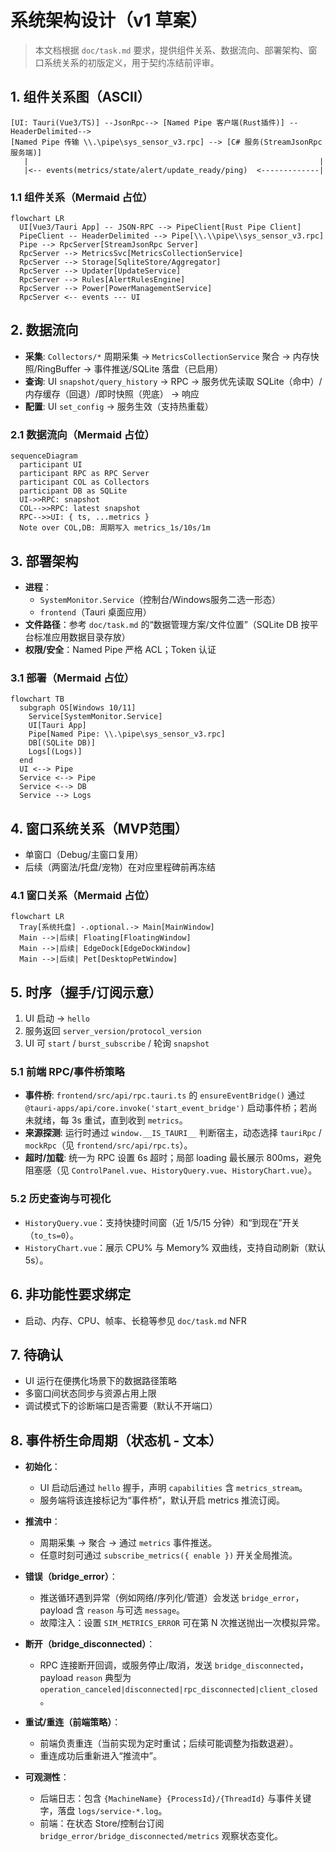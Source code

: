 # 系统架构设计（v1 草案）

> 本文档根据 `doc/task.md` 要求，提供组件关系、数据流向、部署架构、窗口系统关系的初版定义，用于契约冻结前评审。

## 1. 组件关系图（ASCII）
```
[UI: Tauri(Vue3/TS)] --JsonRpc--> [Named Pipe 客户端(Rust插件)] --HeaderDelimited--> 
[Named Pipe 传输 \\.\pipe\sys_sensor_v3.rpc] --> [C# 服务(StreamJsonRpc 服务端)]
   |                                                                 |
   |<-- events(metrics/state/alert/update_ready/ping)  <-------------|
```

### 1.1 组件关系（Mermaid 占位）
```mermaid
flowchart LR
  UI[Vue3/Tauri App] -- JSON-RPC --> PipeClient[Rust Pipe Client]
  PipeClient -- HeaderDelimited --> Pipe[\\.\\pipe\\sys_sensor_v3.rpc]
  Pipe --> RpcServer[StreamJsonRpc Server]
  RpcServer --> MetricsSvc[MetricsCollectionService]
  RpcServer --> Storage[SqliteStore/Aggregator]
  RpcServer --> Updater[UpdateService]
  RpcServer --> Rules[AlertRulesEngine]
  RpcServer --> Power[PowerManagementService]
  RpcServer <-- events --- UI
```

## 2. 数据流向
- __采集__: `Collectors/*` 周期采集 → `MetricsCollectionService` 聚合 → 内存快照/RingBuffer → 事件推送/SQLite 落盘（已启用）
- __查询__: UI `snapshot/query_history` → RPC → 服务优先读取 SQLite（命中）/内存缓存（回退）/即时快照（兜底） → 响应
- __配置__: UI `set_config` → 服务生效（支持热重载）

### 2.1 数据流向（Mermaid 占位）
```mermaid
sequenceDiagram
  participant UI
  participant RPC as RPC Server
  participant COL as Collectors
  participant DB as SQLite
  UI->>RPC: snapshot
  COL-->>RPC: latest snapshot
  RPC-->>UI: { ts, ...metrics }
  Note over COL,DB: 周期写入 metrics_1s/10s/1m
```

## 3. 部署架构
- __进程__：
  - `SystemMonitor.Service`（控制台/Windows服务二选一形态）
  - `frontend`（Tauri 桌面应用）
- __文件路径__：参考 `doc/task.md` 的“数据管理方案/文件位置”（SQLite DB 按平台标准应用数据目录存放）
- __权限/安全__：Named Pipe 严格 ACL；Token 认证

### 3.1 部署（Mermaid 占位）
```mermaid
flowchart TB
  subgraph OS[Windows 10/11]
    Service[SystemMonitor.Service]
    UI[Tauri App]
    Pipe[Named Pipe: \\.\pipe\sys_sensor_v3.rpc]
    DB[(SQLite DB)]
    Logs[(Logs)]
  end
  UI <--> Pipe
  Service <--> Pipe
  Service <--> DB
  Service --> Logs
```

## 4. 窗口系统关系（MVP范围）
- 单窗口（Debug/主窗口复用）
- 后续（两窗法/托盘/宠物）在对应里程碑前再冻结

### 4.1 窗口关系（Mermaid 占位）
```mermaid
flowchart LR
  Tray[系统托盘] -.optional.-> Main[MainWindow]
  Main -->|后续| Floating[FloatingWindow]
  Main -->|后续| EdgeDock[EdgeDockWindow]
  Main -->|后续| Pet[DesktopPetWindow]
```

## 5. 时序（握手/订阅示意）
1) UI 启动 → `hello`
2) 服务返回 `server_version/protocol_version`
3) UI 可 `start` / `burst_subscribe` / 轮询 `snapshot`

### 5.1 前端 RPC/事件桥策略
- __事件桥__: `frontend/src/api/rpc.tauri.ts` 的 `ensureEventBridge()` 通过 `@tauri-apps/api/core.invoke('start_event_bridge')` 启动事件桥；若尚未就绪，每 3s 重试，直到收到 `metrics`。
- __来源探测__: 运行时通过 `window.__IS_TAURI__` 判断宿主，动态选择 `tauriRpc` / `mockRpc`（见 `frontend/src/api/rpc.ts`）。
- __超时/加载__: 统一为 RPC 设置 6s 超时；局部 loading 最长展示 800ms，避免阻塞感（见 `ControlPanel.vue`、`HistoryQuery.vue`、`HistoryChart.vue`）。

### 5.2 历史查询与可视化
- `HistoryQuery.vue`：支持快捷时间窗（近 1/5/15 分钟）和“到现在”开关（`to_ts=0`）。
- `HistoryChart.vue`：展示 CPU% 与 Memory% 双曲线，支持自动刷新（默认 5s）。

## 6. 非功能性要求绑定
- 启动、内存、CPU、帧率、长稳等参见 `doc/task.md` NFR

## 7. 待确认
- UI 运行在便携化场景下的数据路径策略
 - 多窗口间状态同步与资源占用上限
 - 调试模式下的诊断端口是否需要（默认不开端口）

## 8. 事件桥生命周期（状态机 - 文本）

- __初始化__：
  - UI 启动后通过 `hello` 握手，声明 `capabilities` 含 `metrics_stream`。
  - 服务端将该连接标记为“事件桥”，默认开启 metrics 推流订阅。

- __推流中__：
  - 周期采集 → 聚合 → 通过 `metrics` 事件推送。
  - 任意时刻可通过 `subscribe_metrics({ enable })` 开关全局推流。

- __错误（bridge_error）__：
  - 推送循环遇到异常（例如网络/序列化/管道）会发送 `bridge_error`，payload 含 `reason` 与可选 `message`。
  - 故障注入：设置 `SIM_METRICS_ERROR` 可在第 N 次推送抛出一次模拟异常。

- __断开（bridge_disconnected）__：
  - RPC 连接断开回调，或服务停止/取消，发送 `bridge_disconnected`，payload `reason` 典型为 `operation_canceled|disconnected|rpc_disconnected|client_closed`。

- __重试/重连（前端策略）__：
  - 前端负责重连（当前实现为定时重试；后续可能调整为指数退避）。
  - 重连成功后重新进入“推流中”。

- __可观测性__：
  - 后端日志：包含 `{MachineName} {ProcessId}/{ThreadId}` 与事件关键字，落盘 `logs/service-*.log`。
  - 前端：在状态 Store/控制台订阅 `bridge_error/bridge_disconnected/metrics` 观察状态变化。
